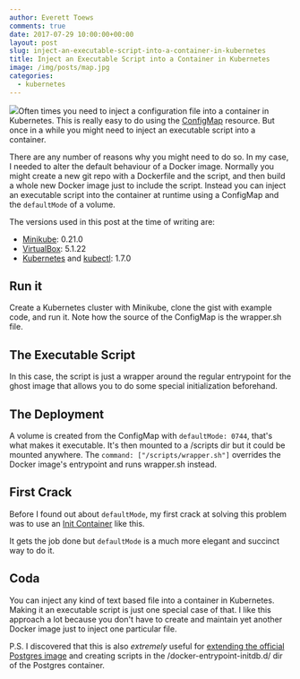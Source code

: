 ```yaml
---
author: Everett Toews
comments: true
date: 2017-07-29 10:00:00+00:00
layout: post
slug: inject-an-executable-script-into-a-container-in-kubernetes
title: Inject an Executable Script into a Container in Kubernetes
image: /img/posts/map.jpg
categories:
  - kubernetes
---
```

<img class="img-right" src="{{ page.image }}"/>Often times you need to inject a configuration file into a container in Kubernetes. This is really easy to do using the [ConfigMap](https://kubernetes.io/docs/tasks/configure-pod-container/configure-pod-configmap/) resource. But once in a while you might need to inject an executable script into a container.

<!--more-->

There are any number of reasons why you might need to do so. In my case, I needed to alter the default behaviour of a Docker image. Normally you might create a new git repo with a Dockerfile and the script, and then build a whole new Docker image just to include the script. Instead you can inject an executable script into the container at runtime using a ConfigMap and the `defaultMode` of a volume.

The versions used in this post at the time of writing are:

* [Minikube](https://kubernetes.io/docs/getting-started-guides/minikube/): 0.21.0
* [VirtualBox](https://www.virtualbox.org/): 5.1.22
* [Kubernetes](https://kubernetes.io/) and [kubectl](https://kubernetes.io/docs/tasks/tools/install-kubectl/): 1.7.0

## Run it

Create a Kubernetes cluster with Minikube, clone the gist with example code, and run it. Note how the source of the ConfigMap is the wrapper.sh file.

<script src="https://gist.github.com/everett-toews/82c039843663de7e7f1e18bf4debe5fa.js?file=terminal.sh"></script>

## The Executable Script

In this case, the script is just a wrapper around the regular entrypoint for the ghost image that allows you to do some special initialization beforehand.

<script src="https://gist.github.com/everett-toews/82c039843663de7e7f1e18bf4debe5fa.js?file=wrapper.sh"></script>

## The Deployment

A volume is created from the ConfigMap with `defaultMode: 0744`, that's what makes it executable. It's then mounted to a /scripts dir but it could be mounted anywhere. The `command: ["/scripts/wrapper.sh"]` overrides the Docker image's entrypoint and runs wrapper.sh instead.

<script src="https://gist.github.com/everett-toews/82c039843663de7e7f1e18bf4debe5fa.js?file=deployment.yaml"></script>

## First Crack

Before I found out about `defaultMode`, my first crack at solving this problem was to use an [Init Container](https://kubernetes.io/docs/concepts/workloads/pods/init-containers/) like this.

<script src="https://gist.github.com/everett-toews/82c039843663de7e7f1e18bf4debe5fa.js?file=deployment-first-crack.yaml"></script>

It gets the job done but `defaultMode` is a much more elegant and succinct way to do it.

## Coda

You can inject any kind of text based file into a container in Kubernetes. Making it an executable script is just one special case of that. I like this approach a lot because you don't have to create and maintain yet another Docker image just to inject one particular file.

P.S. I discovered that this is also _extremely_ useful for [extending the official Postgres image](https://store.docker.com/images/postgres#how-to-extend-this-image) and creating scripts in the /docker-entrypoint-initdb.d/ dir of the Postgres container.

